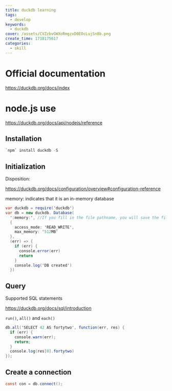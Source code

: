 ```yaml
---
title: duckdb learning
tags:
  - develop
keywords:
  - duckdb
cover: /assets/CVZzbvGWXoRmgzxD0EOcLujSn8b.png
create_time: 1718175617
categories:
  - skill
---
```


# Official documentation

https://duckdb.org/docs/index

# node.js use

https://duckdb.org/docs/api/nodejs/reference

## Installation

```csharp
`npm` install duckdb -S
```

## Initialization

Disposition:

https://duckdb.org/docs/configuration/overview#configuration-reference

memory: indicates that it is an in-memory database

```csharp
var duckdb = require('duckdb')
var db = new duckdb. Database(
  ':memory:', //If you fill in the file pathname, you will save the file
  {
    access_mode: 'READ_WRITE',
    max_memory: '512MB'
  },
  (err) => {
    if (err) {
      console.error(err)
      return
    }
    console.log('DB created')
  })
```

## Query

Supported SQL statements

https://duckdb.org/docs/sql/introduction

`run()`, `all()` and `each()`

```csharp
db.all('SELECT 42 AS fortytwo', function(err, res) {
  if (err) {
    console.warn(err);
    return;
  }
  console.log(res[0].fortytwo)
});
```

## Create a connection

```csharp
const con = db.connect();
```